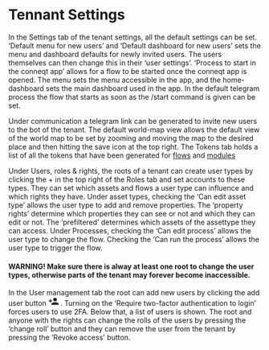 # Tennant Settings
In the Settings tab of the tenant settings, all the default settings can be set. ‘Default menu for new users’ and ‘Default dashboard for new users’ sets the menu and dashboard defaults for newly invited users. The users themselves can then change this in their ‘user settings’. ‘Process to start in the conneqt app’ allows for a flow to be started once the conneqt app is opened. The menu sets the menu accessible in the app, and the home-dashboard sets the main dashboard used in the app. In the default telegram process the flow that starts as soon as the /start command is given can be set.

Under communication a telegram link can be generated to invite new users to the bot of the tenant. The default world-map view allows the default view of the world map to be set by zooming and moving the map to the desired place and then hitting the save icon at the top right. The Tokens tab holds a list of all the tokens that have been generated for [flows](https://github.com/conneqtDocumentation/connectDocumentation/blob/main/Flows.md) and [modules](https://github.com/conneqtDocumentation/connectDocumentation/blob/main/Modules.md)

Under Users, roles & rights, the roots of a tenant can create user types by clicking the + in the top right of the Roles tab and set accounts to these types. They can set which assets and flows a user type can influence and which rights they have. Under asset types, checking the ‘Can edit asset type’ allows the user type to add and remove properties. The ‘property rights’ determine which properties they can see or not and which they can edit or not. The ‘prefiltered’ determines which assets of the assettype they can access. Under Processes, checking the ‘Can edit process’ allows the user type to change the flow. Checking the ‘Can run the process’ allows the user type to trigger the flow.

#### WARNING! Make sure there is alway at least one root to change the user types, otherwise parts of the tenant may forever become inaccessible. 

In the User management tab the root can add new users by clicking the add user button ![Add user](Documentation/Tennant_Settings/0.png). Turning on the ‘Require two-factor authentication to login’ forces users to use 2FA. Below that, a list of users is shown. The root and anyone with the rights can change the rolls of the users by pressing the ‘change roll’ button and they can remove the user from the tenant by pressing the ‘Revoke access' button.
